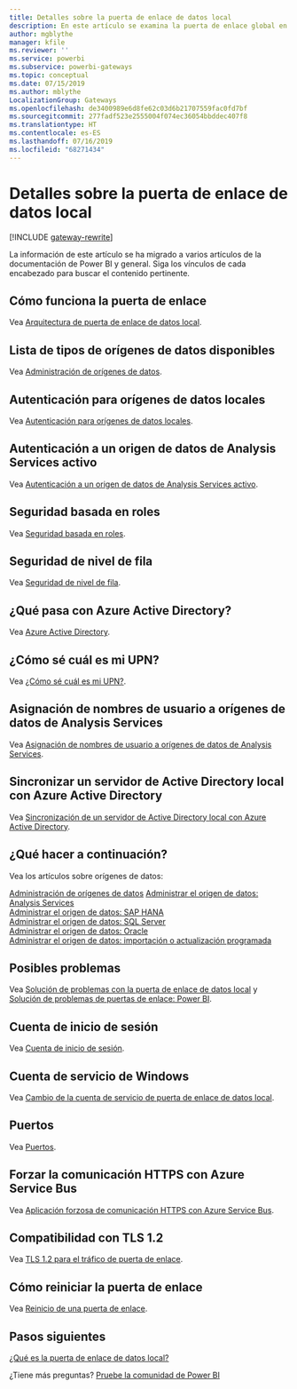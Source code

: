 ```yaml
---
title: Detalles sobre la puerta de enlace de datos local
description: En este artículo se examina la puerta de enlace global en profundidad. Describe cómo funciona el servicio con Azure Active Directory y Active Directory local cuando se trabaja con Analysis Services
author: mgblythe
manager: kfile
ms.reviewer: ''
ms.service: powerbi
ms.subservice: powerbi-gateways
ms.topic: conceptual
ms.date: 07/15/2019
ms.author: mblythe
LocalizationGroup: Gateways
ms.openlocfilehash: de3400989e6d8fe62c03d6b21707559fac0fd7bf
ms.sourcegitcommit: 277fadf523e2555004f074ec36054bbddec407f8
ms.translationtype: HT
ms.contentlocale: es-ES
ms.lasthandoff: 07/16/2019
ms.locfileid: "68271434"
---
```

# <a name="on-premises-data-gateway-in-depth"></a>Detalles sobre la puerta de enlace de datos local

[!INCLUDE [gateway-rewrite](includes/gateway-rewrite.md)]

La información de este artículo se ha migrado a varios artículos de la documentación de Power BI y general. Siga los vínculos de cada encabezado para buscar el contenido pertinente.

## <a name="how-the-gateway-works"></a>Cómo funciona la puerta de enlace

Vea [Arquitectura de puerta de enlace de datos local](/data-integration/gateway/service-gateway-onprem-indepth).

## <a name="list-of-available-data-source-types"></a>Lista de tipos de orígenes de datos disponibles

Vea [Administración de orígenes de datos](service-gateway-data-sources.md).

## <a name="authentication-to-on-premises-data-sources"></a>Autenticación para orígenes de datos locales

Vea [Autenticación para orígenes de datos locales](/data-integration/gateway/service-gateway-onprem-indepth#authentication-to-on-premises-data-sources).

## <a name="authentication-to-a-live-analysis-services-data-source"></a>Autenticación a un origen de datos de Analysis Services activo

Vea [Autenticación a un origen de datos de Analysis Services activo](service-gateway-enterprise-manage-ssas.md#authentication-to-a-live-analysis-services-data-source).

## <a name="role-based-security"></a>Seguridad basada en roles

Vea [Seguridad basada en roles](service-gateway-enterprise-manage-ssas.md#role-based-security).

## <a name="row-level-security"></a>Seguridad de nivel de fila

Vea [Seguridad de nivel de fila](service-gateway-enterprise-manage-ssas.md#row-level-security).

## <a name="what-about-azure-active-directory"></a>¿Qué pasa con Azure Active Directory?

Vea [Azure Active Directory](/data-integration/gateway/service-gateway-onprem-indepth#azure-active-directory).

## <a name="how-do-i-tell-what-my-upn-is"></a>¿Cómo sé cuál es mi UPN?

Vea [¿Cómo sé cuál es mi UPN?](/data-integration/gateway/service-gateway-onprem-indepth#how-do-i-tell-what-my-upn-is).

## <a name="mapping-usernames-for-analysis-services-data-sources"></a>Asignación de nombres de usuario a orígenes de datos de Analysis Services

Vea [Asignación de nombres de usuario a orígenes de datos de Analysis Services](service-gateway-enterprise-manage-ssas.md#mapping-usernames-for-analysis-services-data-sources).

## <a name="synchronize-an-on-premises-active-directory-with-azure-active-directory"></a>Sincronizar un servidor de Active Directory local con Azure Active Directory

Vea [Sincronización de un servidor de Active Directory local con Azure Active Directory](/data-integration/gateway/service-gateway-onprem-indepth#synchronize-an-on-premises-active-directory-with-azure-active-directory).

## <a name="what-to-do-next"></a>¿Qué hacer a continuación?

Vea los artículos sobre orígenes de datos:

[Administración de orígenes de datos](service-gateway-data-sources.md)
[Administrar el origen de datos: Analysis Services](service-gateway-enterprise-manage-ssas.md)  
[Administrar el origen de datos: SAP HANA](service-gateway-enterprise-manage-sap.md)  
[Administrar el origen de datos: SQL Server](service-gateway-enterprise-manage-sql.md)  
[Administrar el origen de datos: Oracle](service-gateway-onprem-manage-oracle.md)  
[Administrar el origen de datos: importación o actualización programada](service-gateway-enterprise-manage-scheduled-refresh.md)  

## <a name="where-things-can-go-wrong"></a>Posibles problemas

Vea [Solución de problemas con la puerta de enlace de datos local](/data-integration/gateway/service-gateway-tshoot) y [Solución de problemas de puertas de enlace: Power BI](service-gateway-onprem-tshoot.md).

## <a name="sign-in-account"></a>Cuenta de inicio de sesión

Vea [Cuenta de inicio de sesión](/data-integration/gateway/service-gateway-onprem-indepth#sign-in-account).

## <a name="windows-service-account"></a>Cuenta de servicio de Windows

Vea [Cambio de la cuenta de servicio de puerta de enlace de datos local](/data-integration/gateway/service-gateway-service-account).

## <a name="ports"></a>Puertos

Vea [Puertos](/data-integration/gateway/service-gateway-communication#ports).

## <a name="forcing-https-communication-with-azure-service-bus"></a>Forzar la comunicación HTTPS con Azure Service Bus

Vea [Aplicación forzosa de comunicación HTTPS con Azure Service Bus](/data-integration/gateway/service-gateway-communication#force-https-communication-with-azure-service-bus).

## <a name="support-for-tls-12"></a>Compatibilidad con TLS 1.2

Vea [TLS 1.2 para el tráfico de puerta de enlace](/data-integration/gateway/service-gateway-communication#tls-12-for-gateway-traffic).

## <a name="how-to-restart-the-gateway"></a>Cómo reiniciar la puerta de enlace

Vea [Reinicio de una puerta de enlace](/data-integration/gateway/service-gateway-restart).

## <a name="next-steps"></a>Pasos siguientes

[¿Qué es la puerta de enlace de datos local?](service-gateway-onprem.md)

¿Tiene más preguntas? [Pruebe la comunidad de Power BI](http://community.powerbi.com/)